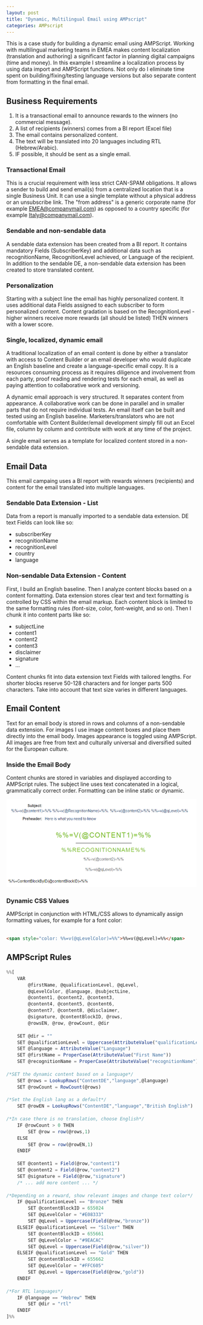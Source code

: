 ```yaml
---
layout: post
title: "Dynamic, Multilingual Email using AMPscript"
categories: AMPscript
---
```


This is a case study for building a dynamic email using AMPScript.
Working with multilingual marketing teams in EMEA makes content localization (translation and authoring) a significant factor in planning digital campaigns (time and money). In this example I streamline a localization process by using data import and AMPScript functions. Not only do I eliminate time spent on building/fixing/testing language versions but also separate content from formatting in the final email.

## Business Requirements
1. It is a transactional email to announce rewards to the winners (no commercial message).
2. A list of recipients (winners) comes from a BI report (Excel file)
3. The email contains personalized content.
4. The text will be translated into 20 languages including RTL (Hebrew/Arabic).
5. IF possible, it should be sent as a single email.

### Transactional Email
This is a crucial requirement with less strict CAN-SPAM obligations. It allows a sender to build and send email(s) from a centralized location that is a single Business Unit. It can use a single template without a physical address or an unsubscribe link. The "from address" is a generic corporate name (for example EMEA@companymail.com) as opposed to a country specific (for example Italy@companymail.com).

### Sendable and non-sendable data
A sendable data extension has been created from a BI report. It contains mandatory Fields (SubscriberKey) and additional data such as recognitionName, RecognitionLevel achieved, or Language of the recipient.
In addition to the sendable DE, a non-sendable data extension has been created to store translated content.

### Personalization
Starting with a subject line the email has highly personalized content. It uses additional data Fields assigned to each subscriber to form personalized content. Content gradation is based on the RecognitionLevel - higher winners receive more rewards (all should be listed) THEN winners with a lower score.

### Single, localized, dynamic email
A traditional localization of an email content is done by either a translator with access to Content Builder or an email developer who would duplicate an English baseline and create a language-specific email copy. It is a resources consuming process as it requires diligence and involvement from each party, proof reading and rendering tests for each email, as well as paying attention to collaborative work and versioning.

A dynamic email approach is very structured. It separates content from appearance. A collaborative work can be done in parallel and in smaller parts that do not require individual tests. An email itself can be built and tested using an English baseline. Marketers/translators who are not comfortable with Content Builder/email development simply fill out an Excel file, column by column and contribute with work at any time of the project.

A single email serves as a template for localized content stored in a non-sendable data extension.


## Email Data

This email campaing uses a BI report with rewards winners (recipients) and content for the email translated into multiple languages.

### Sendable Data Extension - List
Data from a report is manually imported to a sendable data extension. DE text Fields can look like so:
- subscriberKey
- recognitionName
- recognitionLevel
- country
- language

### Non-sendable Data Extension - Content
First, I build an English baseline. Then I analyze content blocks based on a content formatting. Data extension stores clear text and text formatting is controlled by CSS within the email markup. Each content block is limited to the same formatting rules (font-size, color, font-weight, and so on). Then I chunk it into content parts like so:
- subjectLine
- content1
- content2
- content3
- disclaimer
- signature
- &hellip;

Content chunks fit into data extension text Fields with tailored lengths. For shorter blocks reserve 50-128 characters and for longer parts 500 characters. Take into account that text size varies in different languages. 

## Email Content
Text for an email body is stored in rows and columns of a non-sendable data extension. For images I use image content boxes and place them directly into the email body. Images appearance is toggled using AMPScript. All images are free from text and culturally universal and diversified suited for the European culture.

### Inside the Email Body
Content chunks are stored in variables and displayed according to AMPScript rules. The subject line uses text concatenated in a logical, grammatically correct order. 
Formatting can be inline static or dynamic.


![Dynamic Email snapshot](/images/dynamicEmail.png)

### Dynamic CSS Values
AMPScript in conjunction with HTML/CSS allows to dynamically assign formatting values, for example for a font color:

```html

<span style="color: %%=v(@qLevelColor)=%%">%%=v(@qLevel)=%%</span>

```

## AMPScript Rules

```javascript
%%[
    VAR 
        @firstName, @qualificationLevel, @qLevel,
        @qLevelColor, @language, @subjectLine,
        @content1, @content2, @content3,
        @content4, @content5, @content6,
        @content7, @content8, @disclaimer,
        @signature, @contentBlockID, @rows,
        @rowsEN, @row, @rowCount, @dir

    SET @dir = "" 
    SET @qualificationLevel = Uppercase(AttributeValue("qualificationLevel"))
    SET @language = AttributeValue("Language")
    SET @firstName = ProperCase(AttributeValue("First Name"))
    SET @recognitionName = ProperCase(AttributeValue("recognitionName")) 
    
/*SET the dynamic content based on a language*/
    SET @rows = LookupRows("ContentDE","language",@language) 
    SET @rowCount = RowCount(@rows)

/*Set the English lang as a default*/    
    SET @rowEN = LookupRows("ContentDE","language","British English") 

/*In case there is no translation, choose English*/
    IF @rowCount > 0 THEN
        SET @row = row(@rows,1)
    ELSE 
        SET @row = row(@rowEN,1)
    ENDIF
    
    SET @content1 = Field(@row,"content1") 
    SET @content2 = Field(@row,"content2") 
    SET @signature = Field(@row,"signature")
    /* ... add more content ... */
    
/*Depending on a reward, show relevant images and change text color*/
    IF @qualificationLevel == "Bronze" THEN
        SET @contentBlockID = 655024 
        SET @qLevelColor = "#E08333" 
        SET @qLevel = Uppercase(Field(@row,"bronze"))
    ELSEIF @qualificationLevel == "Silver" THEN
        SET @contentBlockID = 655661 
        SET @qLevelColor = "#9EACAC" 
        SET @qLevel = Uppercase(Field(@row,"silver")) 
    ELSEIF @qualificationLevel == "Gold" THEN 
        SET @contentBlockID = 655662 
        SET @qLevelColor = "#FFC605" 
        SET @qLevel = Uppercase(Field(@row,"gold")) 
    ENDIF
    
/*For RTL languages*/ 
    IF @language == "Hebrew" THEN
        SET @dir = "rtl" 
    ENDIF 
]%%
```

